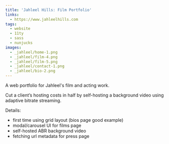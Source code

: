 ```yaml
---
title: 'Jahleel Hills: Film Portfolio'
links:
  - https://www.jahleelhills.com
tags:
  - website
  - 11ty
  - sass
  - nunjucks
images:
  - _jahleel/home-1.png
  - _jahleel/film-4.png
  - _jahleel/film-5.png
  - _jahleel/contact-1.png
  - _jahleel/bio-2.png
---
```


A web portfolio for Jahleel's film and acting work.
<!-- more -->

Cut a client’s hosting costs in half by self-hosting a background video using
adaptive bitrate streaming.

Details:

- first time using grid layout (bios page good example)
- modal/carousel UI for films page
- self-hosted ABR background video
- fetching url metadata for press page
